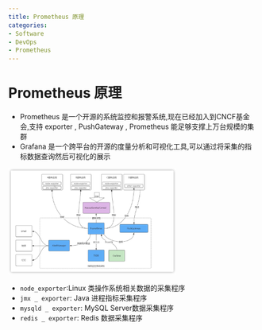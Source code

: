 ```yaml
---
title: Prometheus 原理
categories:
- Software
- DevOps
- Prometheus
---
```

# Prometheus 原理

- Prometheus 是一个开源的系统监控和报警系统,现在已经加入到CNCF基金会,支持 exporter , PushGateway , Prometheus 能足够支撑上万台规模的集群
- Grafana 是一个跨平台的开源的度量分析和可视化工具,可以通过将采集的指标数据查询然后可视化的展示

<img src="https://raw.githubusercontent.com/LuShan123888/Files/main/Pictures/image-20211209135120910.png" alt="image-20211209135120910" style="zoom: 33%;" />

- `node_exporter`:Linux 类操作系统相关数据的采集程序
- `jmx _ exporter`: Java 进程指标采集程序
- `mysqld _ exporter`: MySQL Server数据采集程序
- `redis _ exporter`: Redis 数据采集程序